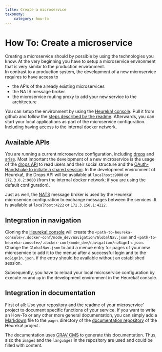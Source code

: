 ```yaml
---
title: Create a microservice
taxonomy:
    category: how-to
---
```

# How To: Create a microservice
Creating a microservice should by possible by using the technologies you know. At the very beginning you have to setup a microservice environment that is very similar to the production environment.   
In contrast to a production system, the development of a new microservice requires to have access to 
* the APIs of the already existing microservices
* the NATS message broker
* the microservice routing proxy to add your new service to the architecture

You can setup the environment by using the [Heureka! console](https://github.com/SOTETO/heureka). Pull it from github and follow the [steps described by the readme](https://github.com/SOTETO/heureka#development-environment---create-a-new-microservice).
Afterwards, you can start your local applications as part of the microservice configuration. Including having access to the internal docker network.

## Available APIs
You are running a current microservice configuration, including [drops](https://github.com/SOTETO/drops) and [arise](https://github.com/SOTETO/arise). Most important the development of a new microservice is the usage of the [drops API](https://github.com/SOTETO/drops#webservice) to read users and their social structure and the [OAuth-Handshake to initiate a shared session](https://github.com/SOTETO/drops#oauth2-based-session-handshake).
In the development environment of Heureka!, the Drops API will be available at `localhost:9000` or `172.3.0.2:9000` (from the internal docker network; if you are using the default configuration).

Just as well, the [NATS](https://nats.io/) message broker is used by the Heureka! microservice configuration to exchange messages between the services. It is available at `localhost:4222` or `172.3.150.1:4222`.

## Integration in navigation
Cloning the [Heureka! console](https://github.com/SOTETO/heureka) will create the `<path-to-heureka-console>/.docker-conf/mode_dev/navigation/GlobalNav.json` and 
`<path-to-heureka-console>/.docker-conf/mode_dev/navigation/noSignIn.json`. Change the `GlobalNav.json` to add a menue entry for pages of your new microservice 
to add it to the menue after a successful login and to the `noSignIn.json`, if the entry should be available without an established session.

Subsequently, you have to reload your local microservice configuration by execute `rm` and `up` in the development environment in the Heureka! console.

## Integration in documentation
First of all: Use your repository and the readme of your microservice' project to document specific functions of your service. If you want to write an How-To or 
any other more general documentation, you can simply add a [Markdown](https://www.markdownguide.org/basic-syntax/) file to the `pages` directory of the [documentation 
repository](https://github.com/SOTETO/docu) of the Heureka! project.

The documentation uses [GRAV CMS](https://getgrav.org/) to generate this documentation. Thus, also the `images` and the `languages` in the repository are used and 
could be filled with content.

